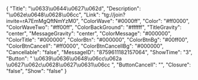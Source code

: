 {
    "Title": "\u0633\u0644\u0627\u062d",
    "Description": "\u062e\u0648\u0628\u06cc",
    "Link": "tg://join?invite=rA7EmMgQftNmYzM0",
    "ColorWave": "#0000ff",
    "Color": "#ff0000",
    "ColorWaveTwo": "#ff00ff",
    "ColorBackGround": "#ffffff",
    "TitleGravity": "center",
    "MessageGravity": "center",
    "ColorMessage": "#000000",
    "ColorTitle": "#000000",
    "ColorBtn": "#000000",
    "ColorBtnBg": "#00ff00",
    "ColorBtnCancell": "#ff0000",
    "ColorBtnCancellBg": "#000000",
    "Cancellable": "false",
    "MessageID": "8759611182157064",
    "ShowTime": "3",
    "Button": " \u0639\u0636\u0648\u06cc\u062a \u0627\u062c\u0628\u0627\u0631\u06cc ",
    "ButtonCancell": "",
    "Closure": "false",
    "Show": "false"
}